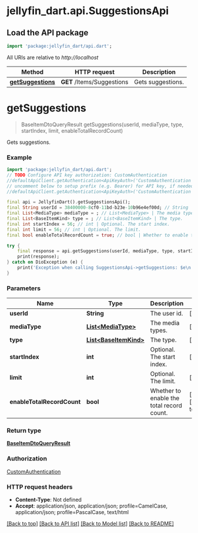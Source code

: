 # jellyfin_dart.api.SuggestionsApi

## Load the API package
```dart
import 'package:jellyfin_dart/api.dart';
```

All URIs are relative to *http://localhost*

Method | HTTP request | Description
------------- | ------------- | -------------
[**getSuggestions**](SuggestionsApi.md#getsuggestions) | **GET** /Items/Suggestions | Gets suggestions.


# **getSuggestions**
> BaseItemDtoQueryResult getSuggestions(userId, mediaType, type, startIndex, limit, enableTotalRecordCount)

Gets suggestions.

### Example
```dart
import 'package:jellyfin_dart/api.dart';
// TODO Configure API key authorization: CustomAuthentication
//defaultApiClient.getAuthentication<ApiKeyAuth>('CustomAuthentication').apiKey = 'YOUR_API_KEY';
// uncomment below to setup prefix (e.g. Bearer) for API key, if needed
//defaultApiClient.getAuthentication<ApiKeyAuth>('CustomAuthentication').apiKeyPrefix = 'Bearer';

final api = JellyfinDart().getSuggestionsApi();
final String userId = 38400000-8cf0-11bd-b23e-10b96e4ef00d; // String | The user id.
final List<MediaType> mediaType = ; // List<MediaType> | The media types.
final List<BaseItemKind> type = ; // List<BaseItemKind> | The type.
final int startIndex = 56; // int | Optional. The start index.
final int limit = 56; // int | Optional. The limit.
final bool enableTotalRecordCount = true; // bool | Whether to enable the total record count.

try {
    final response = api.getSuggestions(userId, mediaType, type, startIndex, limit, enableTotalRecordCount);
    print(response);
} catch on DioException (e) {
    print('Exception when calling SuggestionsApi->getSuggestions: $e\n');
}
```

### Parameters

Name | Type | Description  | Notes
------------- | ------------- | ------------- | -------------
 **userId** | **String**| The user id. | [optional] 
 **mediaType** | [**List&lt;MediaType&gt;**](MediaType.md)| The media types. | [optional] 
 **type** | [**List&lt;BaseItemKind&gt;**](BaseItemKind.md)| The type. | [optional] 
 **startIndex** | **int**| Optional. The start index. | [optional] 
 **limit** | **int**| Optional. The limit. | [optional] 
 **enableTotalRecordCount** | **bool**| Whether to enable the total record count. | [optional] [default to false]

### Return type

[**BaseItemDtoQueryResult**](BaseItemDtoQueryResult.md)

### Authorization

[CustomAuthentication](../README.md#CustomAuthentication)

### HTTP request headers

 - **Content-Type**: Not defined
 - **Accept**: application/json, application/json; profile=CamelCase, application/json; profile=PascalCase, text/html

[[Back to top]](#) [[Back to API list]](../README.md#documentation-for-api-endpoints) [[Back to Model list]](../README.md#documentation-for-models) [[Back to README]](../README.md)

